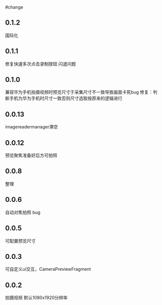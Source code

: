
#change

0.1.2
-------
国际化

0.1.1
------
修复快速多次点击录制按钮 闪退问题

0.1.0
-------
兼容华为手机拍摄视频时预览尺寸于采集尺寸不一致导致画面卡死bug
修复：判断手机为华为手机时尺寸一致否则尺寸选取按原来的逻辑进行


0.0.13
-------
imagereadermanager滞空

0.0.12
------
预览聚焦准备好后方可拍照

0.0.8
--------
整理

0.0.6
-------
自动对焦拍照 bug

0.0.5
------
可配置预览尺寸

0.0.3
-------
可自定义ui交互，CameraPreviewFragment

0.0.2
------
拍摄视频 默认1080x1920分辨率